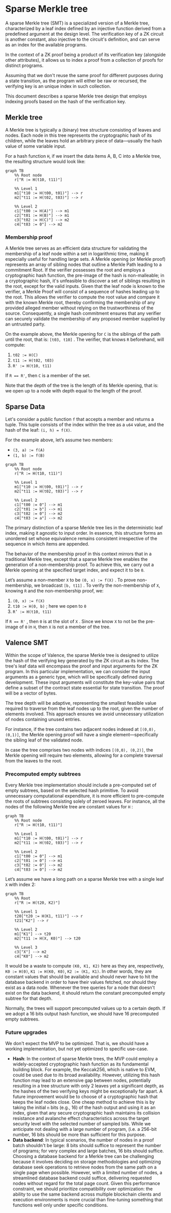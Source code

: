 # Sparse Merkle tree

A sparse Merkle tree (SMT) is a specialized version of a Merkle tree, characterized by a leaf index defined by an injective function derived from a predefined argument at the design level. The verification key of a ZK circuit is another constant, also injective to the circuit's definition, and can serve as an index for the available programs.

In the context of a ZK proof being a product of its verification key (alongside other attributes), it allows us to index a proof from a collection of proofs for distinct programs.

Assuming that we don't reuse the same proof for different purposes during a state transition, as the program will either be raw or recursed, the verifying key is an unique index in such collection.

This document describes a sparse Merkle tree design that employs indexing proofs based on the hash of the verification key.

## Merkle tree

A Merkle tree is typically a (binary) tree structure consisting of leaves and nodes. Each node in this tree represents the cryptographic hash of its children, while the leaves hold an arbitrary piece of data—usually the hash value of some variable input.

For a hash function `H`, if we insert the data items A, B, C into a Merkle tree, the resulting structure would look like:

```mermaid
graph TB
    %% Root node
    r["R := H(t10, t11)"]
    
    %% Level 1
    m1["t10 := H(t00, t01)"] --> r
    m2["t11 := H(t02, t03)"] --> r
    
    %% Level 2
    c1["t00 := H(A)"] --> m1
    c2["t01 := H(B)"] --> m1
    c3["t02 := H(C)"] --> m2
    c4["t03 := 0"] --> m2
```

### Membership proof

A Merkle tree serves as an efficient data structure for validating the membership of a leaf node within a set in logarithmic time, making it especially useful for handling large sets. A Merkle opening (or Merkle proof) represents an array of sibling nodes that outline a Merkle Path leading to a commitment Root. If the verifier possesses the root and employs a cryptographic hash function, the pre-image of the hash is non-malleable; in a cryptographic hash, it's unfeasible to discover a set of siblings resulting in the root, except for the valid inputs. Given that the leaf node is known to the verifier, a Merkle Proof will consist of a sequence of hashes leading up to the root. This allows the verifier to compute the root value and compare it with the known Merkle root, thereby confirming the membership of any provided alleged member without relying on the trustworthiness of the source. Consequently, a single hash commitment ensures that any verifier can securely validate the membership of any proposed member supplied by an untrusted party.

On the example above, the Merkle opening for `C` is the siblings of the path until the root, that is: `[t03, t10]` . The verifier, that knows `R` beforehand, will compute:

1. `t02 := H(C)`
2. `t11 := H(t02, t03)`
3. `R' := H(t10, t11)`

If `R == R'`, then `C` is a member of the set.

Note that the depth of the tree is the length of its Merkle opening, that is: we open up to a node with depth equal to the length of the proof.

## Sparse Data

Let's consider a public function `f` that accepts a member and returns a tuple. This tuple consists of the index within the tree as a `u64` value, and the hash of the leaf: `(i, h) = f(X)`.

For the example above, let’s assume two members:

- `(3, a) := f(A)`
- `(1, b) := f(B)`

```mermaid
graph TB
    %% Root node
    r["R := H(t10, t11)"]
    
    %% Level 1
    m1["t10 := H(t00, t01)"] --> r
    m2["t11 := H(t02, t03)"] --> r
    
    %% Level 2
    c1["t00 := 0"] --> m1
    c2["t01 := b"] --> m1
    c3["t02 := 0"] --> m2
    c4["t03 := a"] --> m2
```

The primary distinction of a sparse Merkle tree lies in the deterministic leaf index, making it agnostic to input order. In essence, this structure forms an unordered set whose equivalence remains consistent irrespective of the sequence in which items are appended.

The behavior of the membership proof in this context mirrors that in a traditional Merkle tree, except that a sparse Merkle tree enables the generation of a non-membership proof. To achieve this, we carry out a Merkle opening at the specified target index, and expect it to be `0`.

Let’s assume a non-member `X` to be `(0, x) := f(X)` . To prove non-membership, we broadcast `[b, t11]` . To verify the non-membership of `X`, knowing `R` and the non-membership proof, we:

1. `(0, x) := f(X)`
2. `t10 := H(0, b)` ; here we open to `0`
3. `R’ := H(t10, t11)`

If `R == R'` , then `0` is at the slot of `X` . Since we know `X` to not be the pre-image of `0` in `H`, then `X` is not a member of the tree.

## Valence SMT

Within the scope of Valence, the sparse Merkle tree is designed to utilize the hash of the verifying key generated by the ZK circuit as its index. The tree's leaf data will encompass the proof and input arguments for the ZK program. In this particular implementation, we can consider the input arguments as a generic type, which will be specifically defined during development. These input arguments will constitute the key-value pairs that define a subset of the contract state essential for state transition. The proof will be a vector of bytes.

The tree depth will be adaptive, representing the smallest feasible value required to traverse from the leaf nodes up to the root, given the number of elements involved. This approach ensures we avoid unnecessary utilization of nodes containing unused entries.

For instance, if the tree contains two adjacent nodes indexed at `[(0,0), (0,1)]`, the Merkle opening proof will have a single element—specifically the sibling leaf of the validated node.

In case the tree comprises two nodes with indices `[(0,0), (0,2)]`, the Merkle opening will require two elements, allowing for a complete traversal from the leaves to the root.

### Precomputed empty subtrees

Every Merkle tree implementation should include a pre-computed set of empty subtrees, based on the selected hash primitive. To avoid unnecessary computational expenditure, it is more efficient to pre-compute the roots of subtrees consisting solely of zeroed leaves. For instance, all the nodes of the following Merkle tree are constant values for `H` :

```mermaid
graph TB
    %% Root node
    r["R := H(t10, t11)"]
    
    %% Level 1
    m1["t10 := H(t00, t01)"] --> r
    m2["t11 := H(t02, t03)"] --> r
    
    %% Level 2
    c1["t00 := 0"] --> m1
    c2["t01 := 0"] --> m1
    c3["t02 := 0"] --> m2
    c4["t03 := 0"] --> m2
```

Let’s assume we have a long path on a sparse Merkle tree with a single leaf `X` with index 2:

```mermaid
graph TB
    %% Root
    r["R := H(t20, K2)"]
    
    %% Level 1
    t20["t20 := H(K1, t11)"] --> r
    t21["K2"] --> r
    
    %% Level 2
    m1["K1"] --> t20
    m2["t11 := H(X, K0)"] --> t20
    
    %% Level 3
    c3["X"] --> m2
    c4["K0"] --> m2
```

It would be a waste to compute `(K0, K1, K2)` here as they are, respectively, `K0 := H(0)`, `K1 := H(K0, K0)`, `K2 := (K1, K1)`. In other words, they are constant values that should be available and should never have to hit the database backend in order to have their values fetched, nor should they exist as a data node. Whenever the tree queries for a node that doesn't exist on the data backend, it should return the constant precomputed empty subtree for that depth.

Normally, the trees will support precomputed values up to a certain depth. If we adopt a 16 bits output hash function, we should have 16 precomputed empty subtrees.

### Future upgrades

We don't expect the MVP to be optimized. That is, we should have a working implementation, but not yet optimized to specific use-case.

- **Hash**: In the context of sparse Merkle trees, the MVP could employ a widely-accepted cryptographic hash function as its fundamental building block. For example, the Keccak256, which is native to EVM, could be used due to its broad availability. However, utilizing this hash function may lead to an extensive gap between nodes, potentially resulting in a tree structure with only 2 leaves yet a significant depth, as the hashes of the two verifying keys might be exceptionally far apart. A future improvement would be to choose of a cryptographic hash that keeps the leaf nodes close. One cheap method to achieve this is by taking the initial `n` bits (e.g., 16) of the hash output and using it as an index, given that any secure cryptographic hash maintains its collision resistance and avalanche effect characteristics across the target security level with the selected number of sampled bits. While we anticipate not dealing with a large number of program, (i.e. a 256-bit number, 16 bits should be more than sufficient for this purpose.
- **Data backend**: In typical scenarios, the number of nodes in a proof batch shouldn't be large: 8 bits should suffice to represent the number of programs; for very complex and large batches, 16 bits should suffice. Choosing a database backend for a Merkle tree can be challenging because it involves deciding on storage methodologies and optimizing database seek operations to retrieve nodes from the same path on a single page when possible. However, with a limited number of nodes, a streamlined database backend could suffice, delivering requested nodes without regard for the total page count. Given this performance constraint, we should prioritize compatibility over optimization: the ability to use the same backend across multiple blockchain clients and execution environments is more crucial than fine-tuning something that functions well only under specific conditions.